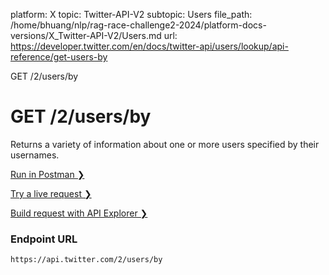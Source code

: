 platform: X
topic: Twitter-API-V2
subtopic: Users
file_path: /home/bhuang/nlp/rag-race-challenge2-2024/platform-docs-versions/X_Twitter-API-V2/Users.md
url: https://developer.twitter.com/en/docs/twitter-api/users/lookup/api-reference/get-users-by

GET /2/users/by

# GET /2/users/by

Returns a variety of information about one or more users specified by their usernames.

[Run in Postman ❯](https://t.co/twitter-api-postman) 

[Try a live request ❯](https://oauth-playground.glitch.me/?id=findUsersByUsername&params=%28%27query%21%28%27*%7Ebody%21%28%29%7Epath%21%28%29%7E**usernames%21%27-Dev%2C-%27%29-Twitter%01-*_) 

[Build request with API Explorer ❯](https://developer.twitter.com/apitools/api?endpoint=%2F2%2Fusers%2Fby&method=get) 

### Endpoint URL

`https://api.twitter.com/2/users/by`
